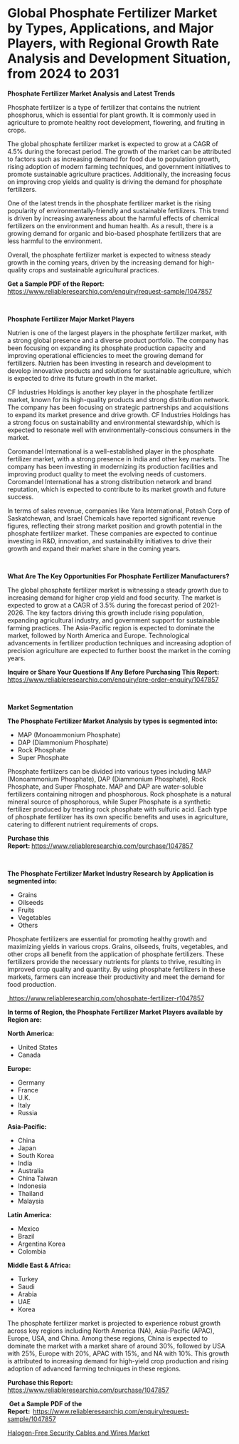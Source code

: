 <p><h1>Global Phosphate Fertilizer Market by Types, Applications, and Major Players, with Regional Growth Rate Analysis and Development Situation, from 2024 to 2031</h1></p><p><strong>Phosphate Fertilizer Market Analysis and Latest Trends</strong></p>
<p><p>Phosphate fertilizer is a type of fertilizer that contains the nutrient phosphorus, which is essential for plant growth. It is commonly used in agriculture to promote healthy root development, flowering, and fruiting in crops.</p><p>The global phosphate fertilizer market is expected to grow at a CAGR of 4.5% during the forecast period. The growth of the market can be attributed to factors such as increasing demand for food due to population growth, rising adoption of modern farming techniques, and government initiatives to promote sustainable agriculture practices. Additionally, the increasing focus on improving crop yields and quality is driving the demand for phosphate fertilizers.</p><p>One of the latest trends in the phosphate fertilizer market is the rising popularity of environmentally-friendly and sustainable fertilizers. This trend is driven by increasing awareness about the harmful effects of chemical fertilizers on the environment and human health. As a result, there is a growing demand for organic and bio-based phosphate fertilizers that are less harmful to the environment.</p><p>Overall, the phosphate fertilizer market is expected to witness steady growth in the coming years, driven by the increasing demand for high-quality crops and sustainable agricultural practices.</p></p>
<p><strong>Get a Sample PDF of the Report:&nbsp;</strong> <a href="https://www.reliableresearchiq.com/enquiry/request-sample/1047857">https://www.reliableresearchiq.com/enquiry/request-sample/1047857</a></p>
<p>&nbsp;</p>
<p><strong>Phosphate Fertilizer Major Market Players</strong></p>
<p><p>Nutrien is one of the largest players in the phosphate fertilizer market, with a strong global presence and a diverse product portfolio. The company has been focusing on expanding its phosphate production capacity and improving operational efficiencies to meet the growing demand for fertilizers. Nutrien has been investing in research and development to develop innovative products and solutions for sustainable agriculture, which is expected to drive its future growth in the market.</p><p>CF Industries Holdings is another key player in the phosphate fertilizer market, known for its high-quality products and strong distribution network. The company has been focusing on strategic partnerships and acquisitions to expand its market presence and drive growth. CF Industries Holdings has a strong focus on sustainability and environmental stewardship, which is expected to resonate well with environmentally-conscious consumers in the market.</p><p>Coromandel International is a well-established player in the phosphate fertilizer market, with a strong presence in India and other key markets. The company has been investing in modernizing its production facilities and improving product quality to meet the evolving needs of customers. Coromandel International has a strong distribution network and brand reputation, which is expected to contribute to its market growth and future success.</p><p>In terms of sales revenue, companies like Yara International, Potash Corp of Saskatchewan, and Israel Chemicals have reported significant revenue figures, reflecting their strong market position and growth potential in the phosphate fertilizer market. These companies are expected to continue investing in R&D, innovation, and sustainability initiatives to drive their growth and expand their market share in the coming years.</p></p>
<p>&nbsp;</p>
<p><strong>What Are The Key Opportunities For Phosphate Fertilizer Manufacturers?</strong></p>
<p><p>The global phosphate fertilizer market is witnessing a steady growth due to increasing demand for higher crop yield and food security. The market is expected to grow at a CAGR of 3.5% during the forecast period of 2021-2026. The key factors driving this growth include rising population, expanding agricultural industry, and government support for sustainable farming practices. The Asia-Pacific region is expected to dominate the market, followed by North America and Europe. Technological advancements in fertilizer production techniques and increasing adoption of precision agriculture are expected to further boost the market in the coming years.</p></p>
<p><strong>Inquire or Share Your Questions If Any Before Purchasing This Report:</strong> <a href="https://www.reliableresearchiq.com/enquiry/pre-order-enquiry/1047857">https://www.reliableresearchiq.com/enquiry/pre-order-enquiry/1047857</a></p>
<p>&nbsp;</p>
<p><strong>Market Segmentation</strong></p>
<p><strong>The Phosphate Fertilizer Market Analysis by types is segmented into:</strong></p>
<p><ul><li>MAP (Monoammonium Phosphate)</li><li>DAP (Diammonium Phosphate)</li><li>Rock Phosphate</li><li>Super Phosphate</li></ul></p>
<p><p>Phosphate fertilizers can be divided into various types including MAP (Monoammonium Phosphate), DAP (Diammonium Phosphate), Rock Phosphate, and Super Phosphate. MAP and DAP are water-soluble fertilizers containing nitrogen and phosphorous. Rock phosphate is a natural mineral source of phosphorous, while Super Phosphate is a synthetic fertilizer produced by treating rock phosphate with sulfuric acid. Each type of phosphate fertilizer has its own specific benefits and uses in agriculture, catering to different nutrient requirements of crops.</p></p>
<p><strong>Purchase this Report:&nbsp;</strong><a href="https://www.reliableresearchiq.com/purchase/1047857">https://www.reliableresearchiq.com/purchase/1047857</a></p>
<p>&nbsp;</p>
<p><strong>The Phosphate Fertilizer Market Industry Research by Application is segmented into:</strong></p>
<p><ul><li>Grains</li><li>Oilseeds</li><li>Fruits</li><li>Vegetables</li><li>Others</li></ul></p>
<p><p>Phosphate fertilizers are essential for promoting healthy growth and maximizing yields in various crops. Grains, oilseeds, fruits, vegetables, and other crops all benefit from the application of phosphate fertilizers. These fertilizers provide the necessary nutrients for plants to thrive, resulting in improved crop quality and quantity. By using phosphate fertilizers in these markets, farmers can increase their productivity and meet the demand for food production.</p></p>
<p><a href="https://www.reliableresearchiq.com/phosphate-fertilizer-r1047857">&nbsp;https://www.reliableresearchiq.com/phosphate-fertilizer-r1047857</a></p>
<p><strong>In terms of Region, the Phosphate Fertilizer Market Players available by Region are:</strong></p>
<p>
    <p> <strong> North America: </strong>
        <ul>
            <li>United States</li>
            <li>Canada</li>
        </ul>
        </p> 
    <p> <strong> Europe: </strong>
        <ul>
            <li>Germany</li>
            <li>France</li>
            <li>U.K.</li>
            <li>Italy</li>
            <li>Russia</li>
        </ul>
        </p> 
    <p> <strong> Asia-Pacific: </strong>
        <ul>
            <li>China</li>
            <li>Japan</li>
            <li>South Korea</li>
            <li>India</li>
            <li>Australia</li>
            <li>China Taiwan</li>
            <li>Indonesia</li>
            <li>Thailand</li>
            <li>Malaysia</li>
        </ul>
        </p> 
    <p> <strong> Latin America: </strong>
        <ul>
            <li>Mexico</li>
            <li>Brazil</li>
            <li>Argentina Korea</li>
            <li>Colombia</li>
        </ul>
        </p> 
    <p> <strong> Middle East & Africa: </strong>
        <ul>
            <li>Turkey</li>
            <li>Saudi</li>
            <li>Arabia</li>
            <li>UAE</li>
            <li>Korea</li>
        </ul>
    </p>
    </p>
<p><p>The phosphate fertilizer market is projected to experience robust growth across key regions including North America (NA), Asia-Pacific (APAC), Europe, USA, and China. Among these regions, China is expected to dominate the market with a market share of around 30%, followed by USA with 25%, Europe with 20%, APAC with 15%, and NA with 10%. This growth is attributed to increasing demand for high-yield crop production and rising adoption of advanced farming techniques in these regions.</p></p>
<p><strong>Purchase this Report: </strong><a href="https://www.reliableresearchiq.com/purchase/1047857">https://www.reliableresearchiq.com/purchase/1047857</a></p>
<p>&nbsp;<strong>Get a Sample PDF of the Report:&nbsp;&nbsp;</strong><a href="https://www.reliableresearchiq.com/enquiry/request-sample/1047857">https://www.reliableresearchiq.com/enquiry/request-sample/1047857</a></p>
<p><strong></strong></p>
<p><p><a href="https://github.com/Hunterico88/Market-Research-Report-List-1/blob/main/halogen-free-security-cables-and-wires-market.md">Halogen-Free Security Cables and Wires Market</a></p></p>